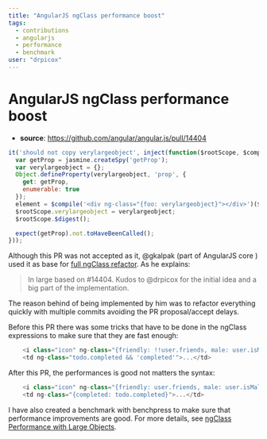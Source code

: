 ```yaml
---
title: "AngularJS ngClass performance boost"
tags:
  - contributions
  - angularjs
  - performance
  - benchmark
user: "drpicox"
---
```


# AngularJS ngClass performance boost

- **source**: https://github.com/angular/angular.js/pull/14404

```javascript
it('should not copy verylargeobject', inject(function($rootScope, $compile) {
  var getProp = jasmine.createSpy('getProp');
  var verylargeobject = {};
  Object.defineProperty(verylargeobject, 'prop', {
    get: getProp,
    enumerable: true
  });
  element = $compile('<div ng-class="{foo: verylargeobject}"></div>')($rootScope);
  $rootScope.verylargeobject = verylargeobject;
  $rootScope.$digest();

  expect(getProp).not.toHaveBeenCalled();
}));
```

Although this PR was not accepted as it,
@gkalpak (part of AngularJS core ) 
used it as base for [full ngClass refactor](https://github.com/angular/angular.js/commit/1d3b65adc2c22ff662159ef910089cf10d1edb7b).
As he explains:

>  In large based on #14404. Kudos to @drpicox for the initial idea and a big part
>  of the implementation.

The reason behind of being implemented by him was to refactor everything
quickly with multiple commits avoiding the PR proposal/accept delays.

Before this PR there was some tricks that have to be done in the 
ngClass expressions to make sure that they are fast enough:

```javascript
    <i class="icon" ng-class="{friendly: !!user.friends, male: user.isMale}">...</i>
    <td ng-class="todo.completed && 'completed'">...</td>
```

After this PR, the performances is good not matters the syntax:

```javascript
    <i class="icon" ng-class="{friendly: user.friends, male: user.isMale}">...</i>
    <td ng-class="{completed: todo.completed}">...</td>
```

I have also created a benchmark with benchpress to make sure that performance improvements are good. For more details, see [ngClass Performance with Large Objects](/angularjs/ngclass-performance-large-objects).